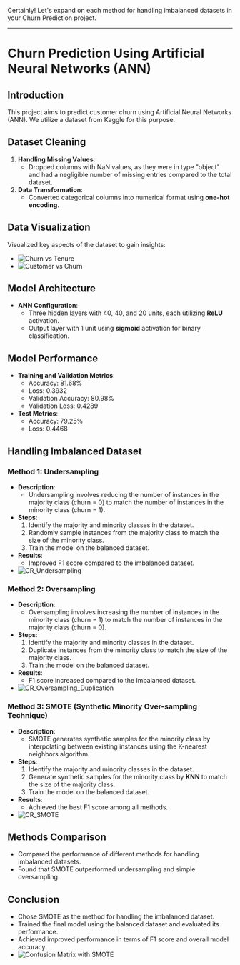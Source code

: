 Certainly! Let's expand on each method for handling imbalanced datasets in your Churn Prediction project.

---

# Churn Prediction Using Artificial Neural Networks (ANN)

## Introduction
This project aims to predict customer churn using Artificial Neural Networks (ANN). We utilize a dataset from Kaggle for this purpose.

## Dataset Cleaning
1. **Handling Missing Values**: 
    - Dropped columns with NaN values, as they were in type "object" and had a negligible number of missing entries compared to the total dataset.
2. **Data Transformation**:
    - Converted categorical columns into numerical format using **one-hot encoding**.

## Data Visualization
Visualized key aspects of the dataset to gain insights:
- ![Churn vs Tenure](https://github.com/AniruthSuresh/Churn-Prediction/assets/137063103/08856bd9-284a-4b68-9bde-0f29d2e6c5fe)
- ![Customer vs Churn](https://github.com/AniruthSuresh/Churn-Prediction/assets/137063103/fefab892-55fb-437b-b9bd-31fc499e16d6)

## Model Architecture
- **ANN Configuration**:
    - Three hidden layers with 40, 40, and 20 units, each utilizing **ReLU** activation.
    - Output layer with 1 unit using **sigmoid** activation for binary classification.

## Model Performance
- **Training and Validation Metrics**:
    - Accuracy: 81.68%
    - Loss: 0.3932
    - Validation Accuracy: 80.98%
    - Validation Loss: 0.4289
- **Test Metrics**:
    - Accuracy: 79.25%
    - Loss: 0.4468

## Handling Imbalanced Dataset
### Method 1: Undersampling
- **Description**:
    - Undersampling involves reducing the number of instances in the majority class (churn = 0) to match the number of instances in the minority class (churn = 1).
- **Steps**:
    1. Identify the majority and minority classes in the dataset.
    2. Randomly sample instances from the majority class to match the size of the minority class.
    3. Train the model on the balanced dataset.
- **Results**:
    - Improved F1 score compared to the imbalanced dataset.
- ![CR_Undersampling](https://github.com/AniruthSuresh/Churn-Prediction/assets/137063103/43fa6e58-d7bd-4504-8173-0cb7baebaf1b)

### Method 2: Oversampling
- **Description**:
    - Oversampling involves increasing the number of instances in the minority class (churn = 1) to match the number of instances in the majority class (churn = 0).
- **Steps**:
    1. Identify the majority and minority classes in the dataset.
    2. Duplicate instances from the minority class to match the size of the majority class.
    3. Train the model on the balanced dataset.
- **Results**:
    - F1 score increased compared to the imbalanced dataset.
- ![CR_Oversampling_Duplication](https://github.com/AniruthSuresh/Churn-Prediction/assets/137063103/2b397eb3-bb6a-42ed-9cb4-4012c7961d86)

### Method 3: SMOTE (Synthetic Minority Over-sampling Technique)
- **Description**:
    - SMOTE generates synthetic samples for the minority class by interpolating between existing instances using the K-nearest neighbors algorithm.
- **Steps**:
    1. Identify the majority and minority classes in the dataset.
    2. Generate synthetic samples for the minority class by **KNN** to match the size of the majority class.
    3. Train the model on the balanced dataset.
- **Results**:
    - Achieved the best F1 score among all methods.
- ![CR_SMOTE](https://github.com/AniruthSuresh/Churn-Prediction/assets/137063103/f3e56185-5e70-4622-9f72-03549a0642f7)

## Methods Comparison
- Compared the performance of different methods for handling imbalanced datasets.
- Found that SMOTE outperformed undersampling and simple oversampling.

## Conclusion
- Chose SMOTE as the method for handling the imbalanced dataset.
- Trained the final model using the balanced dataset and evaluated its performance.
- Achieved improved performance in terms of F1 score and overall model accuracy.
- ![Confusion Matrix with SMOTE](https://github.com/AniruthSuresh/Churn-Prediction/assets/137063103/24c70990-1e00-413a-be19-f548360e3cda)

